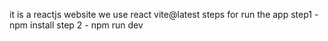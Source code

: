 it is a reactjs website we use react vite@latest
steps for run the app
step1 - npm install
step 2 - npm run dev
